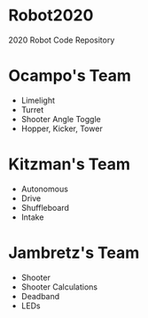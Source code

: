 # Robot2020
2020 Robot Code Repository

# Ocampo's Team
 - Limelight
 - Turret
 - Shooter Angle Toggle
 - Hopper, Kicker, Tower
 
 # Kitzman's Team
 - Autonomous
 - Drive
 - Shuffleboard
 - Intake
 
 # Jambretz's Team
 - Shooter
 - Shooter Calculations
 - Deadband
 - LEDs

